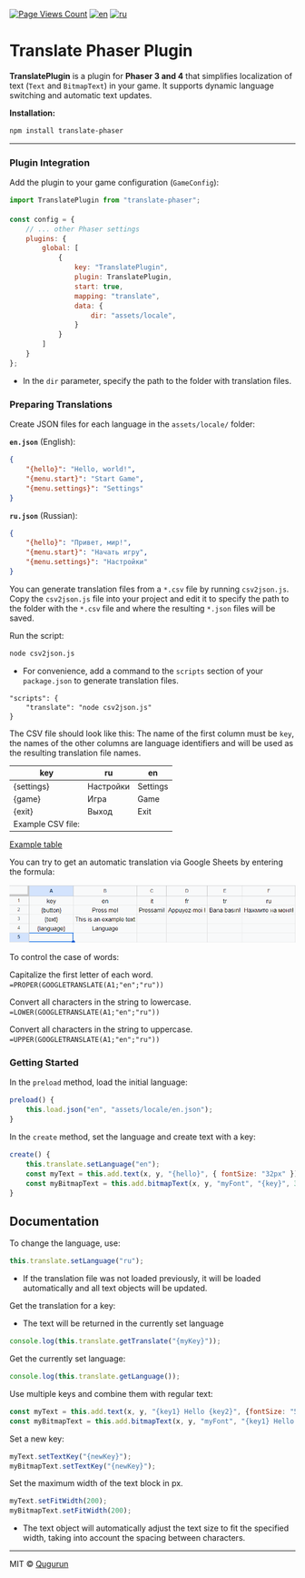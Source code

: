 [![Page Views Count](https://badges.toozhao.com/badges/01JVJ9DZTC41VE8M88F7J1M5CA/green.svg)](https://badges.toozhao.com/stats/01JVJ9DZTC41VE8M88F7J1M5CA "Get your own page views count badge on badges.toozhao.com")
[![en](https://img.shields.io/badge/lang-en-red.svg)](https://github.com/Qugurun/translate-phaser/blob/main/README.md)
[![ru](https://img.shields.io/badge/lang-ru-green.svg)](https://github.com/Qugurun/translate-phaser/blob/main/README.ru.md)

# **Translate Phaser Plugin**

**TranslatePlugin** is a plugin for **Phaser 3 and 4** that simplifies localization of text (`Text` and `BitmapText`) in your game. It supports dynamic language switching and automatic text updates.

**Installation:**

```bash
npm install translate-phaser
```

---
### **Plugin Integration**

Add the plugin to your game configuration (`GameConfig`):

```javascript
import TranslatePlugin from "translate-phaser";

const config = {
    // ... other Phaser settings
    plugins: {
        global: [
            {
                key: "TranslatePlugin",
                plugin: TranslatePlugin,
                start: true,
                mapping: "translate",
                data: {
                    dir: "assets/locale",
                }
            }
        ]
    }
};
```

- In the `dir` parameter, specify the path to the folder with translation files.
### **Preparing Translations**

Create JSON files for each language in the `assets/locale/` folder:

**`en.json`** (English):

```json
{
    "{hello}": "Hello, world!",
    "{menu.start}": "Start Game",
    "{menu.settings}": "Settings"
}
```

**`ru.json`** (Russian):

```json
{
    "{hello}": "Привет, мир!",
    "{menu.start}": "Начать игру",
    "{menu.settings}": "Настройки"
}
```

You can generate translation files from a `*.csv` file by running `csv2json.js`. Copy the `csv2json.js` file into your project and edit it to specify the path to the folder with the `*.csv` file and where the resulting `*.json` files will be saved.

Run the script:

```bash
node csv2json.js
```

- For convenience, add a command to the `scripts` section of your `package.json` to generate translation files.
  
```
"scripts": {
    "translate": "node csv2json.js"
}
```

The CSV file should look like this: The name of the first column must be `key`, the names of the other columns are language identifiers and will be used as the resulting translation file names.

|key|ru|en|
|---|---|---|
|{settings}|Настройки|Settings|
|{game}|Игра|Game|
|{exit}|Выход|Exit|
|Example CSV file:|||

[Example table](https://docs.google.com/spreadsheets/d/11lQEBhEIqXbmaXeNp7G18mlrq2J0pNZCpmwcyrIc_wk/edit?usp=sharing "https://docs.google.com/spreadsheets/d/11lQEBhEIqXbmaXeNp7G18mlrq2J0pNZCpmwcyrIc_wk/edit?usp=sharing")

You can try to get an automatic translation via Google Sheets by entering the formula:

![google_table.gif](https://github.com/Qugurun/translate-phaser/blob/main/google_table.gif)

To control the case of words:

Capitalize the first letter of each word.  
`=PROPER(GOOGLETRANSLATE(A1;"en";"ru"))`

Convert all characters in the string to lowercase.  
`=LOWER(GOOGLETRANSLATE(A1;"en";"ru"))`

Convert all characters in the string to uppercase.  
`=UPPER(GOOGLETRANSLATE(A1;"en";"ru"))`
### **Getting Started**

In the `preload` method, load the initial language:

```javascript
preload() {
    this.load.json("en", "assets/locale/en.json");
}
```

In the `create` method, set the language and create text with a key:

```javascript
create() {
    this.translate.setLanguage("en");
    const myText = this.add.text(x, y, "{hello}", { fontSize: "32px" });
    const myBitmapText = this.add.bitmapText(x, y, "myFont", "{key}", 32);
}
```

## **Documentation**

To change the language, use:

```javascript
this.translate.setLanguage("ru");
```

- If the translation file was not loaded previously, it will be loaded automatically and all text objects will be updated.

Get the translation for a key: 
- The text will be returned in the currently set language

```javascript
console.log(this.translate.getTranslate("{myKey}"));
```

Get the currently set language:

```javascript
console.log(this.translate.getLanguage());
```

Use multiple keys and combine them with regular text:

```js
const myText = this.add.text(x, y, "{key1} Hello {key2}", {fontSize: "50px"});
const myBitmapText = this.add.bitmapText(x, y, "myFont", "{key1} Hello {key2}", 32);
```

Set a new key:

```javascript
myText.setTextKey("{newKey}");
myBitmapText.setTextKey("{newKey}");
```

Set the maximum width of the text block in px.

```javascript
myText.setFitWidth(200);
myBitmapText.setFitWidth(200);
```

- The text object will automatically adjust the text size to fit the specified width, taking into account the spacing between characters.

---

MIT © [Qugurun](https://github.com/Qugurun) 
